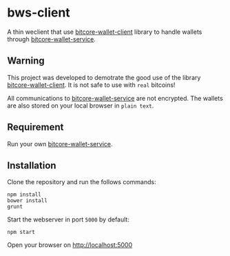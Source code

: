 # bws-client
A thin weclient that use [bitcore-wallet-client](https://github.com/bitpay/bitcore-wallet-client) library to handle wallets through [bitcore-wallet-service](https://github.com/bitpay/bitcore-wallet-service).

## Warning

This project was developed to demotrate the good use of the library [bitcore-wallet-client](https://github.com/bitpay/bitcore-wallet-client). It is not safe to use with `real` bitcoins!

All communications to [bitcore-wallet-service](https://github.com/bitpay/bitcore-wallet-service) are not encrypted. The wallets are also stored on your local browser in `plain text`.

## Requirement

Run your own [bitcore-wallet-service](https://github.com/bitpay/bitcore-wallet-service).

## Installation

Clone the repository and run the follows commands: 

```
npm install
bower install
grunt
```

Start the webserver in port `5000` by default:

```
npm start
```

Open your browser on [http://localhost:5000](http://localhost:5000)
